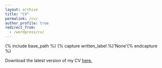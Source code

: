 ```yaml
---
layout: archive
title: "CV"
permalink: /cv/
author_profile: true
redirect_from:
  - /wordpress/cv/
---
```



{% include base_path %}
{% capture written_label %}'None'{% endcapture %}

Download the latest version of my CV <u><a href="https://www.overleaf.com/project/5b5a5ddf600ca67d88174db7/detached" target="_blank">here.</a></u>
<br/>
